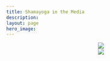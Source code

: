 ```yaml
---
title: Shamayoga in the Media
description:
layout: page
hero_image:
---
```


<div class="separator" style="clear: both; text-align: center;">
<a href="https://2.bp.blogspot.com/-aPDo_dWkSUo/WPSmLNCxa_I/AAAAAAAAArU/k-5BrfuDoPoDZsjrxP7vJZW3umO17IqSgCL0B/s0-p-rw/starpaper_001.jpg" imageanchor="1" style="margin-left: 1em; margin-right: 1em;"><img border="0" src="https://2.bp.blogspot.com/-aPDo_dWkSUo/WPSmLNCxa_I/AAAAAAAAArU/k-5BrfuDoPoDZsjrxP7vJZW3umO17IqSgCL0B/s1100-rj/starpaper_001.jpg" /></a></div>
<div class="separator" style="clear: both; text-align: center;">
<a href="https://1.bp.blogspot.com/-T38WrRx6Djw/WPSmHMKA2ZI/AAAAAAAAArA/bAk3kQtyVVcHlziiOyF3CbYMM_dfV6f5ACL0B/s0-p-rw/magazine_001.jpg" imageanchor="1" style="margin-left: 1em; margin-right: 1em;"><img border="0" src="https://1.bp.blogspot.com/-T38WrRx6Djw/WPSmHMKA2ZI/AAAAAAAAArA/bAk3kQtyVVcHlziiOyF3CbYMM_dfV6f5ACL0B/s1100-rj/magazine_001.jpg" /></a></div>